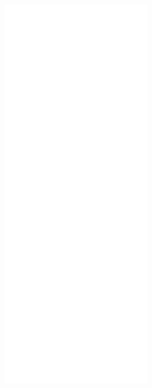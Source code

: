<p align="center">
  <img src="https://raw.githubusercontent.com/rae1st/rae1st/main/github-metrics.svg" alt="GitHub Metrics">
</p>
